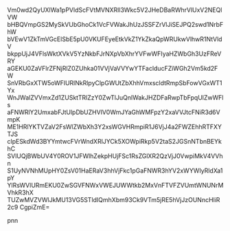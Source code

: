 Vm0wd2QyUXlWa1pPVldScFVtMVNXRll3Wkc5V2JHeDBaRWhrVlUxV2NEQlVW
bHBQVmpGS2MySkVUbGhoCk1VcFVWakJhUzJSSFZrVlJiSEJPQ2swd1NrbFhW
bVEwV1ZkTmVGcElSbE5pU0VKUFEyeEtkVkZ1YkZkaQpWRUkwVlhwR1NtVldV
bkppUjJ4VFlsWktXVkV5YzNkbFJrNXpVbXhrYVFwWFIyaHZWbGh3UzFReVRY
aGEKU0ZaVFlrZFNjRlZ0ZUhka01VVjVaVVYwYTFaclducFZiWGh2Vm5kd2FW
SnVRbGxXTW5oWFlURlNkRlpyClpGWUtZbXhhVmxscldtRmpSbFowVGxWT1Yx
WnJWalZVVmxZd1ZUSktTRlZzY0ZwTlJuQnlWakJHZDFaRwpTbFpqUlZwWFls
aFNWRlY2UmxabFJtUlpDbUZHVlV0WmJYaGhWMFpzY2xaVVJtcFNiR3d6VmpK
ME1HRlYKTVZaV2FsWlZWbXh3Y2xsWGVHRmpiR1J6VjJ4a2FWZEhhRTFXYTJS
clpESkdWd3BYYmtwcFVrWndXRlJYCk5XOWpiRkp5V2taS2JGSnNTbnBEYkhC
SVlUQjBWbUV4Y0ROV1JFWlhZekpHUjFSc1RsZGlXR2QzVjJ0VwpiMkV4VVhn
S1UyNVNhMUpHY0ZsV01HaERaV3hhVjFkc1pGaFNWR3hYV2xWYWIyRldXa1pY
YlRsWVlURmEKU0ZwSGVFNWxVWEJUWWtkb2MxVnFTVFZVUmtWNUNrMVhkR3hX
TUZwMVZVWlJkMU13VG5STldIQmhXbm93Ck9VTm5jRE5hVjJzOUNncHliR2c9
CgpiZmE=

pnn
